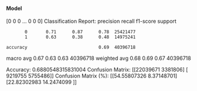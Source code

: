#### Model
[0 0 0 ... 0 0 0]
Classification Report:
              precision    recall  f1-score   support

           0       0.71      0.87      0.78  25421477
           1       0.63      0.38      0.48  14975241

    accuracy                           0.69  40396718
   macro avg       0.67      0.63      0.63  40396718
weighted avg       0.68      0.69      0.67  40396718

Accuracy: 0.6880548315831004
Confusion Matrix:
[[22039671  3381806]
 [ 9219755  5755486]]
Confusion Matrix (%):
[[54.55807326  8.37148701]
 [22.82302983 14.2474099 ]]
